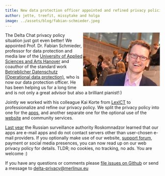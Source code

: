 ```yaml
---
title: New data protection officer appointed and refined privacy policies
author: jette, treefit, missytake and holga
image: ../assets/blog/fabian-schmieder.jpeg
---
```


<img src="../assets/blog/fabian-schmieder.jpeg" width="250" style="float: right; clear:both; margin-left:.1em; margin-bottom:.2em;" alt="Delta Chat DPO Fabian Schmieder" />

The Delta Chat privacy policy situation just got even better! We appointed Prof. Dr. Fabian Schmieder, professor for data protection and media law of the [University of Applied Sciences and Arts Hanover](https://im.f3.hs-hannover.de/en_us/studium/personen/prof-dr-fabian-schmieder/) and coauthor of the standard work [Betrieblicher Datenschutz (Operational data protection)](https://www.beck-shop.de/forgo-helfrich-schneider-betrieblicher-datenschutz/product/24093138), who is now our data protection officer. He has been helping us for a long time and is not only a great advisor but also a brilliant pianist!:)


Jointly we worked with his colleague Kai Korte from [LexICT](https://lexict.de) to professionalize and refine our privacy policy. We split the privacy policy into one for the [apps](gdpr), and another separate one for the optional use of the [website](gdpr-website) and community services.

[Last year](https://twitter.com/delta_chat/status/1256137319150751744) the Russian surveillance authority Roskomnadzor learned that our apps are e-mail apps and do not contact servers other than user-chosen e-mail providers. If you optionally make use of our website, [support forum](https://support.delta.chat), payment or social media presences, you can now read up on our web privacy policy for details. TLDR; no cookies, no tracking, no ads. You are welcome :)

If you have any questions or comments please [file issues on Github](https://github.com/deltachat/deltachat-pages/issues/new/choose)
or send a message to delta-privacy@merlinux.eu 

